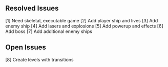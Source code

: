## Resolved Issues ##
[1] Need skeletal, executable game
[2] Add player ship and lives
[3] Add enemy ship
[4] Add lasers and explosions
[5] Add powerup and effects
[6] Add boss
[7] Add additional enemy ships

## Open Issues ##

[8] Create levels with transitions
